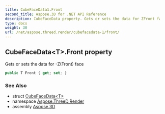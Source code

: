 ```yaml
---
title: CubeFaceData1.Front
second_title: Aspose.3D for .NET API Reference
description: CubeFaceData property. Gets or sets the data for ZFront face
type: docs
weight: 30
url: /net/aspose.threed.render/cubefacedata-1/front/
---
```

## CubeFaceData&lt;T&gt;.Front property

Gets or sets the data for -Z(Front) face

```csharp
public T Front { get; set; }
```

### See Also

* struct [CubeFaceData&lt;T&gt;](../)
* namespace [Aspose.ThreeD.Render](../../cubefacedata-1/)
* assembly [Aspose.3D](../../../)



